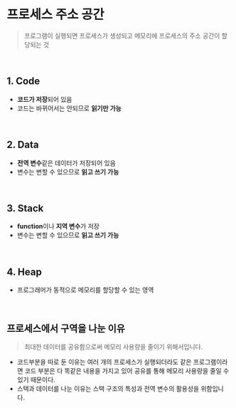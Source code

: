 # 프로세스 주소 공간
> 프로그램이 실행되면 프로세스가 생성되고 메모리에 프로세스의 주소 공간이 할당되는 것 

<br>

## **1. Code** 
- **코드가 저장**되어 있음
- 코드는 바뀌어서는 안되므로 **읽기만 가능** 

<br>

## **2. Data** 
- **전역 변수**같은 데이터가 저장되어 있음
- 변수는 변할 수 있으므로 **읽고 쓰기 가능**

<br>

## **3. Stack** 
- **function**이나 **지역 변수**가 저장
- 변수는 변할 수 있으므로 **읽고 쓰기 가능** 

<br>

## **4. Heap** 
- 프로그래머가 동적으로 메모리를 할당할 수 있는 영역 

<br>

## 프로세스에서 구역을 나눈 이유
> 최대한 데이터를 공유함으로써 메모리 사용량을 줄이기 위해서입니다.
- 코드부분을 따로 둔 이유는 여러 개의 프로세스가 실행되더라도 같은 프로그램이라면 코드 부분은 다 똑같은 내용을 가지고 있어 공유를 통해 메모리 사용량을 줄일 수 있기 때문이다. 
- 스택과 데이터를 나눈 이유는 스택 구조의 특성과 전역 변수의 활용성을 위함입니다.
